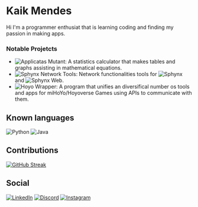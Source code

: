 # Kaik Mendes
Hi I'm a programmer enthusiat that is learning coding and finding my passion in making apps.

### Notable Projetcts
- ![Applicatas Mutant](https://github.com/snootic/applicatas-mutant/):
  A statistics calculator that makes tables and graphs assisting in mathematical equations.
- ![Sphynx Network Tools](https://github.com/snootic/sphynx_network_tools/):
  Network functionalities tools for ![Sphynx](https://github.com/pedrovidaldev/esp32-sphynx) and ![Sphynx Web](https://github.com/pedrovidaldev/sphynx_v2_frontend).
- ![Hoyo Wrapper](https://github.com/snootic/hoyo_wrapper/):
  A program that unifies an diversifical number os tools and apps for miHoYo/Hoyoverse Games using APIs to communicate with them.

## Known languages
![Python](https://img.shields.io/badge/Python-000?style=for-the-badge&logo=python)
![Java](https://img.shields.io/badge/java-000?style=for-the-badge&logo=openjdk)

## Contributions
[![GitHub Streak](https://streak-stats.demolab.com/?user=Snootic&theme=bear&background=000&border=4b0082&dates=FFF&ring=32174d&currStreakLabel=32174d&fire=40174d&sideLabels=17324d&sideNums=40174d&currStreakNum=17324d)](https://git.io/streak-stats)

## Social
[![LinkedIn](https://img.shields.io/badge/LinkedIn-000?style=for-the-badge&logo=linkedin&logoColor=0E76A8)](https://www.linkedin.com/in/kaikmen/)
[![Discord](https://img.shields.io/badge/Discord-000?style=for-the-badge&logo=discord)](https://discord.com/users/365299549595631616)
[![Instagram](https://img.shields.io/badge/Instagram-000?style=for-the-badge&logo=instagram)](https://www.instagram.com/snootic_/)
